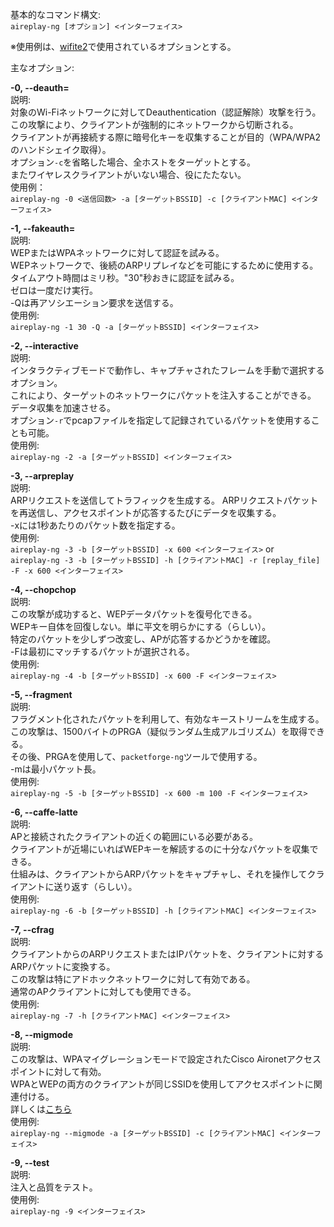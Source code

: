 基本的なコマンド構文:  
`aireplay-ng [オプション] <インターフェイス>`  

※使用例は、[wifite2](https://github.com/derv82/wifite2)で使用されているオプションとする。  


主なオプション:  

**-0, --deauth=**  
説明:  
対象のWi-Fiネットワークに対してDeauthentication（認証解除）攻撃を行う。  
この攻撃により、クライアントが強制的にネットワークから切断される。  
クライアントが再接続する際に暗号化キーを収集することが目的（WPA/WPA2のハンドシェイク取得）。  
オプション`-c`を省略した場合、全ホストをターゲットとする。  
またワイヤレスクライアントがいない場合、役にたたない。  
使用例：  
`aireplay-ng -0 <送信回数> -a [ターゲットBSSID] -c [クライアントMAC] <インターフェイス>`  


**-1, --fakeauth=**  
説明:  
WEPまたはWPAネットワークに対して認証を試みる。  
WEPネットワークで、後続のARPリプレイなどを可能にするために使用する。   
タイムアウト時間はミリ秒。"30"秒おきに認証を試みる。  
ゼロは一度だけ実行。  
-Qは再アソシエーション要求を送信する。  
使用例:  
`aireplay-ng -1 30 -Q -a [ターゲットBSSID] <インターフェイス>`  


**-2, --interactive**  
説明:  
インタラクティブモードで動作し、キャプチャされたフレームを手動で選択するオプション。  
これにより、ターゲットのネットワークにパケットを注入することができる。  
データ収集を加速させる。  
オプション`-r`でpcapファイルを指定して記録されているパケットを使用することも可能。  
使用例:  
`aireplay-ng -2 -a [ターゲットBSSID] <インターフェイス>`  


**-3, --arpreplay**  
説明:  
ARPリクエストを送信してトラフィックを生成する。
ARPリクエストパケットを再送信し、アクセスポイントが応答するたびにデータを収集する。  
-xには1秒あたりのパケット数を指定する。  
使用例:  
`aireplay-ng -3 -b [ターゲットBSSID] -x 600 <インターフェイス>`
or  
`aireplay-ng -3 -b [ターゲットBSSID] -h [クライアントMAC] -r [replay_file] -F -x 600 <インターフェイス>`   

**-4, --chopchop**  
説明:  
この攻撃が成功すると、WEPデータパケットを復号化できる。  
WEPキー自体を回復しない。単に平文を明らかにする（らしい）。  
特定のパケットを少しずつ改変し、APが応答するかどうかを確認。  
-Fは最初にマッチするパケットが選択される。  
使用例:  
`aireplay-ng -4 -b [ターゲットBSSID] -x 600 -F <インターフェイス>`


**-5, --fragment**  
説明:  
フラグメント化されたパケットを利用して、有効なキーストリームを生成する。  
この攻撃は、1500バイトのPRGA（疑似ランダム生成アルゴリズム）を取得できる。  
その後、PRGAを使用して、`packetforge-ng`ツールで使用する。  
-mは最小パケット長。  
使用例:  
`aireplay-ng -5 -b [ターゲットBSSID] -x 600 -m 100 -F <インターフェイス>`  


**-6, --caffe-latte**  
説明:  
APと接続されたクライアントの近くの範囲にいる必要がある。  
クライアントが近場にいればWEPキーを解読するのに十分なパケットを収集できる。  
仕組みは、クライアントからARPパケットをキャプチャし、それを操作してクライアントに送り返す（らしい）。  
使用例:  
`aireplay-ng -6 -b [ターゲットBSSID] -h [クライアントMAC] <インターフェイス>`  


**-7, --cfrag**  
説明:  
クライアントからのARPリクエストまたはIPパケットを、クライアントに対するARPパケットに変換する。  
この攻撃は特にアドホックネットワークに対して有効である。  
通常のAPクライアントに対しても使用できる。  
使用例:  
`aireplay-ng -7 -h [クライアントMAC] <インターフェイス>`  


**-8, --migmode**  
説明:  
この攻撃は、WPAマイグレーションモードで設定されたCisco Aironetアクセスポイントに対して有効。  
WPAとWEPの両方のクライアントが同じSSIDを使用してアクセスポイントに関連付ける。  
詳しくは[こちら](https://linuxcommandlibrary.com/man/aireplay-ng)  
使用例:  
`aireplay-ng --migmode -a [ターゲットBSSID] -c [クライアントMAC] <インターフェイス>`  


**-9, --test**  
説明:  
注入と品質をテスト。  
使用例:  
`aireplay-ng -9 <インターフェイス>`  



